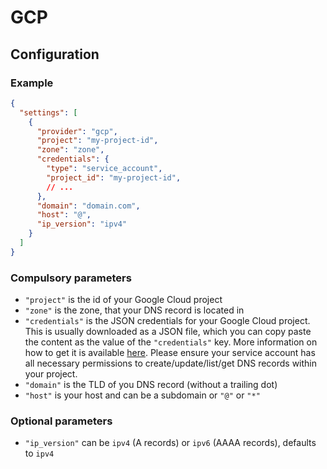 # GCP

## Configuration

### Example

```json
{
  "settings": [
    {
      "provider": "gcp",
      "project": "my-project-id",
      "zone": "zone",
      "credentials": {
        "type": "service_account",
        "project_id": "my-project-id",
        // ...
      },
      "domain": "domain.com",
      "host": "@",
      "ip_version": "ipv4"
    }
  ]
}
```

### Compulsory parameters

- `"project"` is the id of your Google Cloud project
- `"zone"` is the zone, that your DNS record is located in
- `"credentials"` is the JSON credentials for your Google Cloud project. This is usually downloaded as a JSON file, which you can copy paste the content as the value of the `"credentials"` key. More information on how to get it is available [here](https://cloud.google.com/docs/authentication/getting-started). Please ensure your service account has all necessary permissions to create/update/list/get DNS records within your project.
- `"domain"` is the TLD of you DNS record (without a trailing dot)
- `"host"` is your host and can be a subdomain or `"@"` or `"*"`

### Optional parameters

- `"ip_version"` can be `ipv4` (A records) or `ipv6` (AAAA records), defaults to `ipv4`
